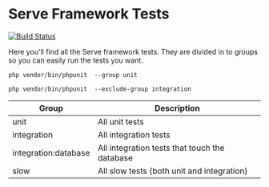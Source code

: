# Serve Framework Tests

[![Build Status](https://github.com/Serve-Framework/Framework/workflows/Tests/badge.svg)](https://github.com/Serve-Framework/Framework/actions?query=workflow%3ATests)

Here you'll find all the Serve framework tests. They are divided in to groups so you can easily run the tests you want.

	php vendor/bin/phpunit  --group unit

	php vendor/bin/phpunit  --exclude-group integration

| Group                | Description                                                           |
|----------------------|-----------------------------------------------------------------------|
| unit                 | All unit tests                                                        |
| integration          | All integration tests                                                 |
| integration:database | All integration tests that touch the database                         |
| slow                 | All slow tests (both unit and integration)                            |